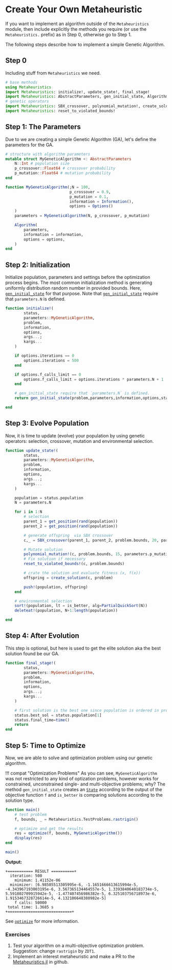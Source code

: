 # Create Your Own Metaheuristic


If you want to implement an algorithm outside of the `Metaheuristics` module, then
include explicitly the methods you require (or use the `Metaheuristics.` prefix)
as in Step 0, otherwise go to Step 1.

The following steps describe how to implement a simple Genetic Algorithm.

## Step 0

Including stuff from `Metaheuristics` we need.

```julia
# base methods
using Metaheuristics
import Metaheuristics: initialize!, update_state!, final_stage!
import Metaheuristics: AbstractParameters, gen_initial_state, Algorithm, get_position
# genetic operators
import Metaheuristics: SBX_crossover, polynomial_mutation!, create_solution, is_better
import Metaheuristics: reset_to_violated_bounds!
```

## Step 1: The Parameters

Due to we are creating a simple Genetic Algorithm (GA), let's define the parameters for the GA.

```julia
# structure with algorithm parameters
mutable struct MyGeneticAlgorithm <: AbstractParameters
    N::Int # population size
    p_crossover::Float64 # crossover probability
    p_mutation::Float64 # mutation probability
end
```

```julia
function MyGeneticAlgorithm(;N = 100,
                            p_crossover = 0.9,
                            p_mutation = 0.1,
                            information = Information(),
                            options = Options()
    )
    parameters = MyGeneticAlgorithm(N, p_crossover, p_mutation)

    Algorithm(
        parameters,
        information = information,
        options = options,
    )
end
```


## Step 2: Initialization

Initialize population, parameters and settings before the optimization process begins.
The most common initialization method is generating uniformly distribution random 
number in provided bounds. Here, [`gen_initial_state`](@ref) for that purpose. Note
that [`gen_initial_state`](@ref) require that `parameters.N` is defined.

```julia
function initialize!(
        status,
        parameters::MyGeneticAlgorithm,
        problem,
        information,
        options,
        args...;
        kargs...
    )

    if options.iterations == 0
        options.iterations = 500
    end

    if options.f_calls_limit == 0
        options.f_calls_limit = options.iterations * parameters.N + 1
    end

    # gen_initial_state require that `parameters.N` is defined.
    return gen_initial_state(problem,parameters,information,options,status)

end
```

## Step 3: Evolve Population

Now, it is time to update (evolve) your population by using genetic operators: selection,
crossover, mutation and environmental selection.

```julia
function update_state!(
        status,
        parameters::MyGeneticAlgorithm,
        problem,
        information,
        options,
        args...;
        kargs...
    )

    population = status.population
    N = parameters.N

    for i in 1:N
        # selection
        parent_1 = get_position(rand(population))
        parent_2 = get_position(rand(population))

        # generate offspring  via SBX crossover
        c,_ = SBX_crossover(parent_1, parent_2, problem.bounds, 20, parameters.p_crossover)

        # Mutate solution
        polynomial_mutation!(c, problem.bounds, 15, parameters.p_mutation)
        # Fix solution if necessary
        reset_to_violated_bounds!(c, problem.bounds)

        # crate the solution and evaluate fitness (x, f(x))
        offspring = create_solution(c, problem)

        push!(population, offspring)
    end

    # environmental selection
    sort!(population, lt = is_better, alg=PartialQuickSort(N))
    deleteat!(population, N+1:length(population))

end
```

## Step 4: After Evolution

This step is optional, but here is used to get the elite solution aka the best solution
found be our GA.

```julia
function final_stage!(
        status,
        parameters::MyGeneticAlgorithm,
        problem,
        information,
        options,
        args...;
        kargs...
    )

    # first solution is the best one since population is ordered in previous step
    status.best_sol = status.population[1]
    status.final_time=time()
    return
end
```

## Step 5: Time to Optimize

Now, we are able to solve and optimization problem using our genetic algorithm.


!!! compat "Optimization Problems"
    As you can see, `MyGeneticAlgorithm` was not restricted to any kind of optization problems,
    however works for constrained, unconstrained single- and multi-objective problems; why?
    The method `gen_initial_state` creates an [`State`](@ref) according to the output
    of the objective function `f` and `is_better` is comparing solutions according
    to the solution type.

```julia
function main()
    # test problem
    f, bounds, _ = Metaheuristics.TestProblems.rastrigin()

    # optimize and get the results
    res = optimize(f, bounds, MyGeneticAlgorithm())
    display(res)
end

main()
```

**Output:**

```
+=========== RESULT ==========+
  iteration: 500
    minimum: 1.41152e-06
  minimizer: [6.98505513305995e-6, -1.1651666613615994e-5, -4.343967193003195e-6, 3.567365134464557e-5, 1.3393840640183734e-5, 5.591802709915942e-5, -1.477407456986382e-5, 6.325103756718973e-6, 1.9153467328726614e-5, 4.132106648380982e-5]
    f calls: 50000
 total time: 1.3685 s
+============================+
```

See [`optimize`](@ref) for more information.

### Exercises

1. Test your algorithm on a multi-objective optimization problem. Suggestion: change `rastrigin`
   by `ZDT1`.
2. Implement an interest metaheuristic and make a PR to the [Metaheuristics.jl](https://github.com/jmejia8/Metaheuristics.jl) in github.
